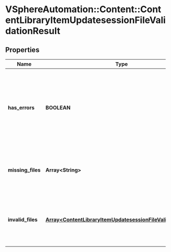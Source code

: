 # VSphereAutomation::Content::ContentLibraryItemUpdatesessionFileValidationResult

## Properties
Name | Type | Description | Notes
------------ | ------------- | ------------- | -------------
**has_errors** | **BOOLEAN** | Whether the validation was succesful or not. In case of errors, the {@link #missingFiles} and {@link #invalidFiles} will contain at least one entry. | 
**missing_files** | **Array&lt;String&gt;** | A {@term set} containing the names of the files that are required but the client hasn&#39;t added. | 
**invalid_files** | [**Array&lt;ContentLibraryItemUpdatesessionFileValidationError&gt;**](ContentLibraryItemUpdatesessionFileValidationError.md) | A {@term list} containing the files that have been identified as invalid and details about the error. | 


